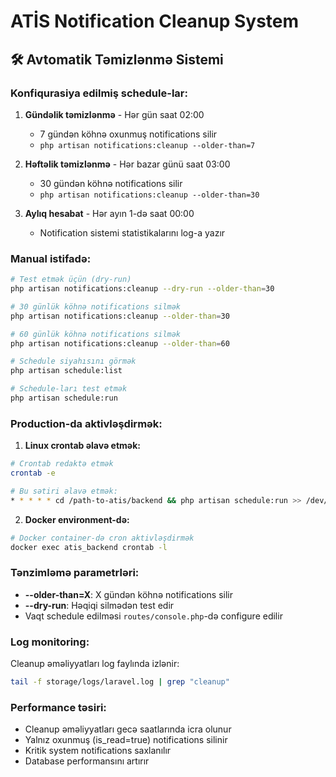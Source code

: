 # ATİS Notification Cleanup System

## 🛠️ Avtomatik Təmizlənmə Sistemi

### Konfiqurasiya edilmiş schedule-lar:

1. **Gündəlik təmizlənmə** - Hər gün saat 02:00
   - 7 gündən köhnə oxunmuş notifications silir
   - `php artisan notifications:cleanup --older-than=7`

2. **Həftəlik təmizlənmə** - Hər bazar günü saat 03:00
   - 30 gündən köhnə notifications silir
   - `php artisan notifications:cleanup --older-than=30`

3. **Aylıq hesabat** - Hər ayın 1-də saat 00:00
   - Notification sistemi statistikalarını log-a yazır

### Manual istifadə:

```bash
# Test etmək üçün (dry-run)
php artisan notifications:cleanup --dry-run --older-than=30

# 30 günlük köhnə notifications silmək
php artisan notifications:cleanup --older-than=30

# 60 günlük köhnə notifications silmək
php artisan notifications:cleanup --older-than=60

# Schedule siyahısını görmək
php artisan schedule:list

# Schedule-ları test etmək
php artisan schedule:run
```

### Production-da aktivləşdirmək:

1. **Linux crontab əlavə etmək:**
```bash
# Crontab redaktə etmək
crontab -e

# Bu sətiri əlavə etmək:
* * * * * cd /path-to-atis/backend && php artisan schedule:run >> /dev/null 2>&1
```

2. **Docker environment-də:**
```bash
# Docker container-də cron aktivləşdirmək
docker exec atis_backend crontab -l
```

### Tənzimləmə parametrləri:

- **--older-than=X**: X gündən köhnə notifications silir
- **--dry-run**: Həqiqi silmədən test edir
- Vaqt schedule edilməsi `routes/console.php`-də configure edilir

### Log monitoring:

Cleanup əməliyyatları log faylında izlənir:
```bash
tail -f storage/logs/laravel.log | grep "cleanup"
```

### Performance təsiri:

- Cleanup əməliyyatları gecə saatlarında icra olunur
- Yalnız oxunmuş (is_read=true) notifications silinir
- Kritik system notifications saxlanılır
- Database performansını artırır